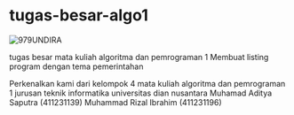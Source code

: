 # tugas-besar-algo1

![979UNDIRA](https://github.com/adityastr/tugas-besar-algo1/assets/98254633/c56573df-95fa-4a65-bc0d-9d221f5cf9ba)


tugas besar mata kuliah algoritma dan pemrograman 1
Membuat listing program dengan tema pemerintahan

Perkenalkan kami dari kelompok 4 mata kuliah algoritma dan pemrograman 1 jurusan teknik informatika universitas dian nusantara
Muhamad Aditya Saputra (411231139)
Muhammad Rizal Ibrahim (411231196)
